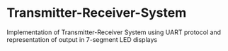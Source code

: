 # Transmitter-Receiver-System
Implementation of Transmitter-Receiver System using UART protocol and representation of output in 7-segment LED displays
